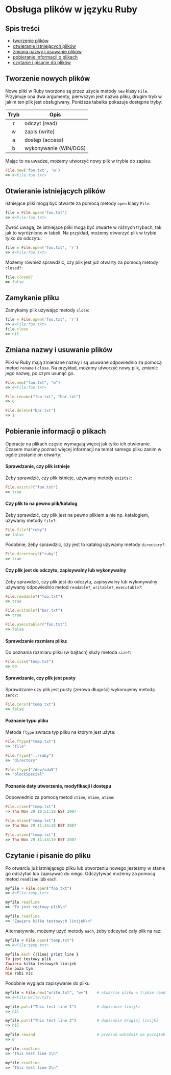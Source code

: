 # Obsługa plików w języku Ruby


## Spis treści

 * [tworzenie plików](https://github.com/pwyszynski/ruby-tuts/blob/master/tutorial.md#tworzenie-nowych-plik%C3%B3w)
 * [otwieranie istniejących plików](https://github.com/pwyszynski/ruby-tuts/blob/master/tutorial.md#otwieranie-istniej%C4%85cych-plik%C3%B3w)
 * [zmiana nazwy i usuwanie plików](https://github.com/pwyszynski/ruby-tuts/blob/master/tutorial.md#zmiana-nazwy-i-usuwanie-plik%C3%B3w)
 * [pobieranie informacji o plikach](https://github.com/pwyszynski/ruby-tuts/blob/master/tutorial.md#pobieranie-informacji-o-plikach)
 * [czytanie i pisanie do plików](https://github.com/pwyszynski/ruby-tuts/blob/master/tutorial.md#czytanie-i-pisanie-do-pliku)

## Tworzenie nowych plików

Nowe pliki w Ruby tworzone są przez użycie metody `new` klasy `File`. Przyjmuje ona dwa argumenty, pierwszym jest nazwa pliku, drugim tryb w jakim ten plik jest obsługiwany. Poniższa tabelka pokazuje dostępne tryby:

| Tryb | Opis                  |
| :---:|-----------------------|
|   r  | odczyt (read)         |
|   w  | zapis (write)         |
|   a  | dostęp (access)       |
|   b  | wykonywanie (WIN/DOS) |

Mając to na uwadze, możemy utworzyć nowy plik w trybie do zapisu:

```ruby
File.new('foo.txt', 'w')
=> #<File:foo.txt>
```

## Otwieranie istniejących plików

Istniejące pliki mogą być otwarte za pomocą metody `open` klasy `File`:
```ruby
file = File.open('foo.txt')
=> #<File:foo.txt>
```

Zwróć uwagę, że istniejące pliki mogą być otwarte w różnych trybach, tak jak to wyróżniono w tabeli. Na przykład, możemy otworzyć plik w trybie tylko do odczytu:

```ruby
file = File.open('foo.txt', 'r')
=> #<File:foo.txt>
```

Możemy również sprawdzić, czy plik jest już otwarty za pomocą metody `closed?`:

```ruby
file.closed?
=> false
```

## Zamykanie pliku
Zamykamy plik używając metody `close`:

```ruby
file = File.open('foo.txt', 'r')
=> #<File:foo.txt>
file.close
=> nil
```

## Zmiana nazwy i usuwanie plików

Pliki w Ruby mają zmieniane nazwy i są usuwane odpowiednio za pomocą metod `rename` i `close`. Na przykład, możemy utworzyć nowy plik, zmienić jego nazwę, po czym usunąć go.

```ruby
File.new("foo.txt", "w")
=> #<File:foo.txt>

File.rename("foo.txt", "bar.txt")
=> 0

File.delete("bar.txt")
=> 1
```

## Pobieranie informacji o plikach
Operacje na plikach często wymagają więcej jak tylko ich otwieranie. Czasem musimy poznać więcej informacji na temat samego pliku zanim w ogóle zostanie on otwarty.

#### Sprawdzanie, czy plik istnieje

Żeby sprawdzić, czy plik istnieje, używamy metody `exists?`:

```ruby
File.exists?("foo.txt")
=> true
```

#### Czy plik to na pewno plik/katalog

Żeby sprawdzić, czy plik jest na pewno plikiem a nie np. katalogiem, używamy metody `file?`:

```ruby
File.file?("ruby")
=> false
```

Podobnie, żeby sprawdzić, czy jest to katalog używamy metody `directory?`:

```ruby
File.directory?("ruby")
=> true
```

#### Czy plik jest do odczytu, zapisywalny lub wykonywalny
Żeby sprawdzić, czy plik jest do odczytu, zapisywalny lub wykonywalny używamy odpowiednio metod `readable?`, `writable?`, `executable?`: 


```ruby
File.readable?("foo.txt")
=> true

File.writable?("bar.txt")
=> true

File.executable?("foo.txt")
=> false
```

#### Sprawdzanie rozmiaru pliku:

Do poznania rozmiaru pliku (w bajtach) służy metoda `size?`:

```ruby
File.size("temp.txt")
=> 99
```

#### Sprawdzanie, czy plik jest pusty
Sprawdzanie czy plik jest pusty (zerowa długość) wykonujemy metodą `zero?`:

```ruby
File.zero?("temp.txt")
=> false
```

#### Poznanie typu pliku
Metoda `ftype` zwraca typ pliku na którym jest użyta:

```ruby
File.ftype("temp.txt")
=> "file"

File.ftype("../ruby")
=> "directory"

File.ftype("/dev/sda5")
=> "blockSpecial"
```

#### Poznanie daty utworzenia, modyfikacji i dostępu

Odpowiednio za pomocą metod `ctime`, `mtime`, `atime`:

```ruby
File.ctime("temp.txt")
=> Thu Nov 29 10:51:18 EST 2007

File.mtime("temp.txt")
=> Thu Nov 29 11:14:18 EST 2007

File.atime("temp.txt")
=> Thu Nov 29 11:14:19 EST 2007
```


## Czytanie i pisanie do pliku

Po otwarciu już istniejącego pliku lub utworzeniu nowego jesteśmy w stanie go odczytać lub zapisywać do niego. Odczytywać możemy za pomocą metod `readline` lub `each`:

```ruby
myfile = File.open("foo.txt")
=> #<File:temp.txt>

myfile.readline
=> "To jest testowy plik\n"

myfile.readline
=> "Zawiera kilka testowych linijek\n"
```

Alternatywnie, możemy użyć metody `each`, żeby odczytać cały plik na raz:
```ruby
myfile = File.open("temp.txt")
=> #<File:temp.txt>

myfile.each {|line| print line }
To jest testowy plik
Zawiera kilka testowych linijek
Ale poza tym
Nie robi nic
```


Podobnie wygląda zapisywanie do pliku
```ruby
myfile = File.new("write.txt", "w+")    # otwarcie pliku w trybie read i write
=> #<File:write.txt>

myfile.puts("This test line 1")         # dopisanie linijki
=> nil

myfile.puts("This test line 2")         # dopisanie drugiej linijki
=> nil

myfile.rewind                           # przesuń wskaźnik na początek pliku, żeby można było odczytać cały
=> 0

myfile.readline
=> "This test line 1\n"

myfile.readline
=> "This test line 2\n"
```
